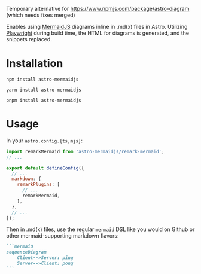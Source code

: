 Temporary alternative for https://www.npmjs.com/package/astro-diagram (which needs fixes merged)

Enables using [MermaidJS](https://github.com/mermaid-js/mermaid) diagrams inline in .md(x) files in Astro.
Utilizing [Playwright](https://playwright.dev/) during build time, the HTML for diagrams is generated, and the snippets replaced.

# Installation
`npm install astro-mermaidjs`

`yarn install astro-mermaidjs`

`pnpm install astro-mermaidjs`

# Usage
In your `astro.config.{ts,mjs}`:
```javascript
import remarkMermaid from 'astro-mermaidjs/remark-mermaid';
// ...

export default defineConfig({
  // ...
  markdown: {
    remarkPlugins: [
      // ...
      remarkMermaid,
    ],
  },
  // ...
});
```

Then in .md(x) files, use the regular `mermaid` DSL like you would on Github or other mermaid-supporting markdown flavors:
````markdown
```mermaid
sequenceDiagram
    Client-->Server: ping
    Server-->Client: pong
```
````
